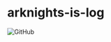 # arknights-is-log

![GitHub](https://img.shields.io/github/license/YuuinIH/arknights-is-log?style=plastic)

